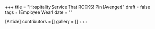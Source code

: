 +++
title = "Hospitality Service That ROCKS! Pin (Avenger)"
draft = false
tags = [Employee Wear]
date = ""

[Article]
contributors = []
gallery = []
+++